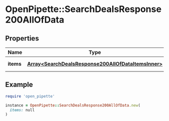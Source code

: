 # OpenPipette::SearchDealsResponse200AllOfData

## Properties

| Name | Type | Description | Notes |
| ---- | ---- | ----------- | ----- |
| **items** | [**Array&lt;SearchDealsResponse200AllOfDataItemsInner&gt;**](SearchDealsResponse200AllOfDataItemsInner.md) | The array of deals | [optional] |

## Example

```ruby
require 'open_pipette'

instance = OpenPipette::SearchDealsResponse200AllOfData.new(
  items: null
)
```

